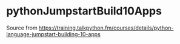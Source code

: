 # pythonJumpstartBuild10Apps
 
Source from https://training.talkpython.fm/courses/details/python-language-jumpstart-building-10-apps
